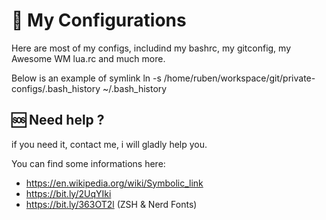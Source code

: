 # :wrench: My Configurations

Here are most of my configs, includind my bashrc, my gitconfig, my Awesome WM lua.rc and much more.

Below is an example of symlink
ln -s /home/ruben/workspace/git/private-configs/.bash_history ~/.bash_history


## :sos: Need help ?

if you need it, contact me, i will gladly help you.

You can find some informations here:
- https://en.wikipedia.org/wiki/Symbolic_link
- https://bit.ly/2UqYIki
- https://bit.ly/363OT2l (ZSH & Nerd Fonts)
